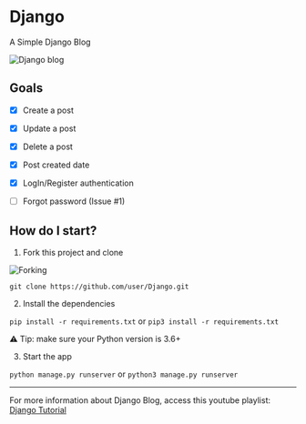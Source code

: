 # Django

A Simple Django Blog

![Django blog](https://djangocentral.com/wp-content/uploads/2019/03/screely-1553824626096.png)

## Goals 

- [X] Create a post
- [X] Update a post
- [X] Delete a post
- [X] Post created date
- [X] LogIn/Register authentication
- [ ] Forgot password (Issue #1)


## How do I start?

1. Fork this project and clone

![Forking](https://camo.githubusercontent.com/6f03010c651d060f8b7cfc17da7098c1757c4ead/68747470733a2f2f6669727374636f6e747269627574696f6e732e6769746875622e696f2f6173736574732f526561646d652f666f726b2e706e67)

`git clone https://github.com/user/Django.git`

2. Install the dependencies

`pip install -r requirements.txt` or `pip3 install -r requirements.txt`

:warning: Tip: make sure your Python version is 3.6+

3. Start the app

`python manage.py runserver` or `python3 manage.py runserver`

-----

For more information about Django Blog, access this youtube playlist: [Django Tutorial](https://www.youtube.com/playlist?list=PL-osiE80TeTtoQCKZ03TU5fNfx2UY6U4p)

